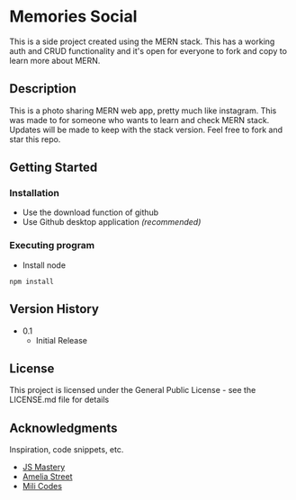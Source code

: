 # Memories Social

This is a side project created using the MERN stack. This has a working auth and CRUD functionality and it's open for everyone to fork and copy to learn more about MERN.

## Description

This is a photo sharing MERN web app, pretty much like instagram. This was made to for someone who wants to learn and check MERN stack. Updates will be made to keep with the stack version. Feel free to fork and star this repo.

## Getting Started

### Installation

* Use the download function of github
* Use Github desktop application *(recommended)*

### Executing program

* Install node

```
npm install
```

## Version History

* 0.1
    * Initial Release

## License

This project is licensed under the General Public License - see the LICENSE.md file for details

## Acknowledgments

Inspiration, code snippets, etc.
* [JS Mastery](https://www.youtube.com/c/JavaScriptMastery)
* [Amelia Street](https://www.facebook.com/profile.php?id=100007644434784)
* [Mili Codes](https://www.instagram.com/mili.codes/)
